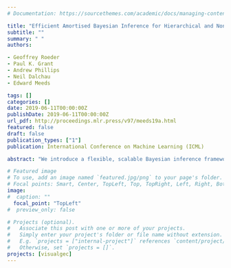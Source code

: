 ```yaml
---
# Documentation: https://sourcethemes.com/academic/docs/managing-content/

title: "Efficient Amortised Bayesian Inference for Hierarchical and Nonlinear Dynamical Systems"
subtitle: ""
summary: " "
authors:

- Geoffrey Roeder
- Paul K. Grant
- Andrew Phillips 
- Neil Dalchau
- Edward Meeds

tags: []
categories: []
date: 2019-06-11T00:00:00Z
publishDate: 2019-06-11T00:00:00Z
url_pdf: http://proceedings.mlr.press/v97/meeds19a.html
featured: false
draft: false
publication_types: ["1"]
publication: International Conference on Machine Learning (ICML)

abstract: "We introduce a flexible, scalable Bayesian inference framework for nonlinear dynamical systems characterised by distinct and hierarchical variability at the individual, group, and population levels. Our model class is a generalisation of nonlinear mixed-effects (NLME) dynamical systems, the statistical workhorse for many experimental sciences. We cast parameter inference as stochastic optimisation of an end-to-end differentiable, block-conditional variational autoencoder. We specify the dynamics of the data-generating process as an ordinary differential equation (ODE) such that both the ODE and its solver are fully differentiable. This model class is highly flexible: the ODE right-hand sides can be a mixture of user-prescribed or \"white-box\" sub-components and neural network or \"black-box\" sub-components. Using stochastic optimisation, our amortised inference algorithm could seamlessly scale up to massive data collection pipelines (common in labs with robotic automation). Finally, our framework supports interpretability with respect to the underlying dynamics, as well as predictive generalization to unseen combinations of group components (also called \"zero-shot\" learning). We empirically validate our method by predicting the dynamic behaviour of bacteria that were genetically engineered to function as biosensors."

# Featured image
# To use, add an image named `featured.jpg/png` to your page's folder.
# Focal points: Smart, Center, TopLeft, Top, TopRight, Left, Right, BottomLeft, Bottom, BottomRight.
image: 
#  caption: ""
  focal_point: "TopLeft"
#  preview_only: false

# Projects (optional).
#   Associate this post with one or more of your projects.
#   Simply enter your project's folder or file name without extension.
#   E.g. `projects = ["internal-project"]` references `content/project/deep-learning/index.md`.
#   Otherwise, set `projects = []`.
projects: [visualgec]
---
```

